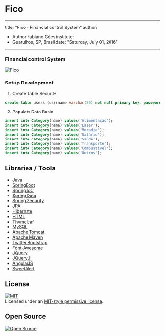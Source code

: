 # Fico

---
title: "Fico - Financial control System"
author: 
   - Author Fabiano Góes
institute: 
   - Guarulhos, SP, Brasil
date: "Saturday, July 01, 2016"
---

### Financial control System   
![Fico][4]

### Setup Development  

1. Create Table Security    
```sql
create table users (username varchar(50) not null primary key, password varchar(255) not null,    enabled boolean not null) engine = InnoDb;create table authorities (    username varchar(50) not null,    authority varchar(50) not null,    foreign key (username) references users (username),    unique index authorities_idx_1 (username, authority)) engine = InnoDb;
```   

2. Populate Data Basic   
```sql
insert into Category(name) values('Alimentação');
insert into Category(name) values('Lazer');
insert into Category(name) values('Moradia');
insert into Category(name) values('Salário');
insert into Category(name) values('Saúde');
insert into Category(name) values('Transporte');
insert into Category(name) values('Combustível');
insert into Category(name) values('Outros');


```   


Libraries / Tools
---------
* [Java][21]
* [SpringBoot][15]
* [Spring IoC][16]
* [Spring Data][17]
* [Spring Security][18]
* [JPA][19]
* [Hibernate][20]
* [HTML][22]
* [Thymeleaf][14]
* [MySQL][13]
* [Apache Tomcat][12]
* [Apache Maven][11]
* [Twitter Bootstrap][9]
* [Font-Awesome][10]
* [JQuery][7]
* [JQueryUI][8]
* [AngularJS][6]
* [SweetAlert][5]

License
-------
[![MIT][0]][1]   
Licensed under an [MIT-style permissive license][0].   

Open Source
-----------
[![Open Source][2]][3]  

[0]: https://raw.githubusercontent.com/fabianogoes/Fico/master/src/main/resources/static/img/mit-license.png
[1]: https://raw.githubusercontent.com/fabianogoes/Fico/master/LICENSE
[2]: https://raw.githubusercontent.com/fabianogoes/Fico/master/src/main/resources/static/img/opensource-iniciative.png
[3]: https://en.wikipedia.org/wiki/Open_Source_Initiative
[4]: https://raw.githubusercontent.com/fabianogoes/Fico/master/src/main/resources/static/img/print-dashboard.png
[5]: http://t4t5.github.io/sweetalert/
[6]: https://angularjs.org/
[7]: http://jquery.com/
[8]: https://jqueryui.com/
[9]: http://getbootstrap.com/
[10]: http://fontawesome.io/
[11]: http://maven.apache.org/
[12]: http://tomcat.apache.org/
[13]: https://www.mysql.com/
[14]: http://www.thymeleaf.org/
[15]: http://projects.spring.io/spring-boot/
[16]: http://docs.spring.io/spring/docs/current/spring-framework-reference/html/beans.html
[17]: http://projects.spring.io/spring-data/
[18]: http://projects.spring.io/spring-security/
[19]: https://pt.wikipedia.org/wiki/Java_Persistence_API
[20]: http://hibernate.org/
[21]: http://www.oracle.com/technetwork/pt/java/javase/downloads/index.html
[22]: https://pt.wikipedia.org/wiki/HTML